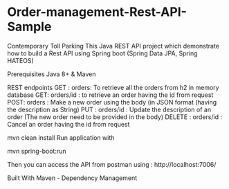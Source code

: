 # Order-management-Rest-API-Sample
Contemporary Toll Parking This Java REST API project which demonstrate how to build a Rest API using Spring boot (Spring Data JPA, Spring HATEOS)

Prerequisites Java 8+ & Maven

REST endpoints GET : orders: To retrieve all the orders from h2 in memory database GET: orders/id : to retrieve an order having the id from request POST: orders : Make a new order using the body (in JSON format (having the description as String) PUT : orders/id : Update the description of an order (The new order need to be provided in the body) DELETE : orders/id : Cancel an order having the id from request

mvn clean install Run application with

mvn spring-boot:run

Then you can access the API from postman using : http://localhost:7006/

Built With Maven - Dependency Management
